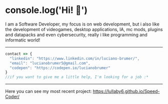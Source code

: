 # console.log('Hi! :wave:')

I am a Software Developer, my focus is on web development, but i also like the development of videogames, desktop applications, IA, mc mods, plugins and datapacks and even cybersecurity, really i like programming and informatic world!

---
```js
contact => {
  "linkedin": "https://www.linkedin.com/in/luciano-brumer/",
  "email": "lucianobrumer5@gmail.com",
  "codepen": "https://codepen.io/lucianobrumer"
} 
//if you want to give me a little help, I'm looking for a job :*
```
---
Here you can see my most recent project: https://lullaby6.github.io/Speed-Coder/
